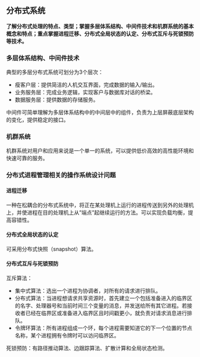 ## 分布式系统
**了解分布式处理的特点、类型；掌握多层体系结构、中间件技术和机群系统的基本概念和特点；重点掌握进程迁移、分布式全局状态的认定、分布式互斥与死锁预防等技术。**

### 多层体系结构、中间件技术
典型的多层分布式系统可划分为3个层次：
* 瘦客户层：提供简洁的人机交互界面，完成数据的输入/输出。
* 业务服务层：完成业务逻辑，实现客户与数据库对话的桥梁。
* 数据服务层：提供数据的存储服务。

中间件可简单理解为多层体系结构中的中间层中的组件，负责为上层屏蔽底层架构的变化，提供稳定的接口。

### 机群系统
机群系统对用户和应用来说是一个单一的系统，可以提供低价高效的高性能环境和快速可靠的服务。

### 分布式进程管理相关的操作系统设计问题
#### 进程迁移
一种在松耦合的分布式系统中，将正在某处理机上运行的进程传送到另外的处理机上，并使进程在目的处理机上从”端点”起继续运行的方法。可以实现负载均衡，提高容错性。

#### 分布式全局状态的认定
可采用分布式快照（snapshot）算法。

#### 分布式互斥与死锁预防
互斥算法：
* 集中式算法：选出一个进程为协调者，对所有的请求进行排队。
* 分布式算法：当进程想请求共享资源时，首先建立一个包括准备进入的临界区的名字、处理器号和当前时间三个变量的消息，并发送给所有其它进程。若接收者已经在临界区或准备进入临界区且时间戳更小，就负责对请求消息进行排队。
* 令牌环算法：所有进程组成一个环，每个进程需要知道它的下一个位置的节点名称，某个进程拥有令牌时可以访问临界区。

死锁预防：有路径推动算法、边跟踪算法、扩散计算和全局状态检测。

